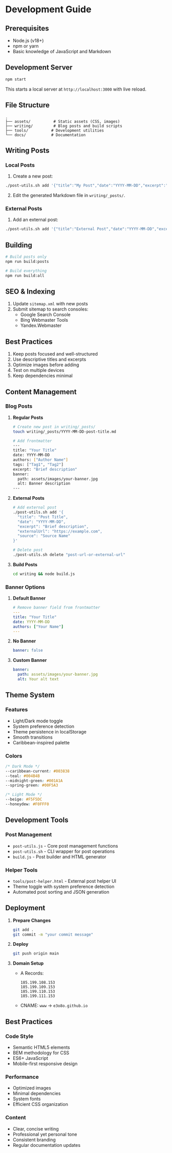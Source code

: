 # Development Guide

## Prerequisites

- Node.js (v18+)
- npm or yarn
- Basic knowledge of JavaScript and Markdown

## Development Server

```bash
npm start
```

This starts a local server at `http://localhost:3000` with live reload.

## File Structure

```
.
├── assets/          # Static assets (CSS, images)
├── writing/         # Blog posts and build scripts
├── tools/          # Development utilities
└── docs/           # Documentation
```

## Writing Posts

### Local Posts

1. Create a new post:
```bash
./post-utils.sh add '{"title":"My Post","date":"YYYY-MM-DD","excerpt":"Brief description"}'
```

2. Edit the generated Markdown file in `writing/_posts/`.

### External Posts

1. Add an external post:
```bash
./post-utils.sh add '{"title":"External Post","date":"YYYY-MM-DD","excerpt":"Brief description","externalUrl":"https://example.com","source":"Source Name"}'
```

## Building

```bash
# Build posts only
npm run build:posts

# Build everything
npm run build:all
```

## SEO & Indexing

1. Update `sitemap.xml` with new posts
2. Submit sitemap to search consoles:
   - Google Search Console
   - Bing Webmaster Tools
   - Yandex.Webmaster

## Best Practices

1. Keep posts focused and well-structured
2. Use descriptive titles and excerpts
3. Optimize images before adding
4. Test on multiple devices
5. Keep dependencies minimal

## Content Management

### Blog Posts

1. **Regular Posts**
   ```bash
   # Create new post in writing/_posts/
   touch writing/_posts/YYYY-MM-DD-post-title.md
   
   # Add frontmatter
   ---
   title: "Your Title"
   date: YYYY-MM-DD
   authors: ["Author Name"]
   tags: ["Tag1", "Tag2"]
   excerpt: "Brief description"
   banner:
     path: assets/images/your-banner.jpg
     alt: Banner description
   ---
   ```

2. **External Posts**
   ```bash
   # Add external post
   ./post-utils.sh add '{
     "title": "Post Title",
     "date": "YYYY-MM-DD",
     "excerpt": "Brief description",
     "externalUrl": "https://example.com",
     "source": "Source Name"
   }'
   
   # Delete post
   ./post-utils.sh delete "post-url-or-external-url"
   ```

3. **Build Posts**
   ```bash
   cd writing && node build.js
   ```

### Banner Options

1. **Default Banner**
   ```yaml
   # Remove banner field from frontmatter
   ---
   title: "Your Title"
   date: YYYY-MM-DD
   authors: ["Your Name"]
   ---
   ```

2. **No Banner**
   ```yaml
   banner: false
   ```

3. **Custom Banner**
   ```yaml
   banner:
     path: assets/images/your-banner.jpg
     alt: Your alt text
   ```

## Theme System

### Features
- Light/Dark mode toggle
- System preference detection
- Theme persistence in localStorage
- Smooth transitions
- Caribbean-inspired palette

### Colors
```css
/* Dark Mode */
--caribbean-current: #003838
--teal: #004B4B
--midnight-green: #001A1A
--spring-green: #00F5A3

/* Light Mode */
--beige: #F5F5DC
--honeydew: #F0FFF0
```

## Development Tools

### Post Management
- `post-utils.js` - Core post management functions
- `post-utils.sh` - CLI wrapper for post operations
- `build.js` - Post builder and HTML generator

### Helper Tools
- `tools/post-helper.html` - External post helper UI
- Theme toggle with system preference detection
- Automated post sorting and JSON generation

## Deployment

1. **Prepare Changes**
   ```bash
   git add .
   git commit -m "your commit message"
   ```

2. **Deploy**
   ```bash
   git push origin main
   ```

3. **Domain Setup**
   - A Records:
     ```
     185.199.108.153
     185.199.109.153
     185.199.110.153
     185.199.111.153
     ```
   - CNAME: `www` → `e3o8o.github.io`

## Best Practices

### Code Style
- Semantic HTML5 elements
- BEM methodology for CSS
- ES6+ JavaScript
- Mobile-first responsive design

### Performance
- Optimized images
- Minimal dependencies
- System fonts
- Efficient CSS organization

### Content
- Clear, concise writing
- Professional yet personal tone
- Consistent branding
- Regular documentation updates 